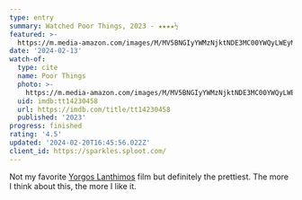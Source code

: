 ```yaml
---
type: entry
summary: Watched Poor Things, 2023 - ★★★★½
featured: >-
  https://m.media-amazon.com/images/M/MV5BNGIyYWMzNjktNDE3MC00YWQyLWEyMmEtN2ZmNzZhZDk3NGJlXkEyXkFqcGdeQXVyMTUzMTg2ODkz._V1_SX300.jpg
date: '2024-02-13'
watch-of:
  type: cite
  name: Poor Things
  photo: >-
    https://m.media-amazon.com/images/M/MV5BNGIyYWMzNjktNDE3MC00YWQyLWEyMmEtN2ZmNzZhZDk3NGJlXkEyXkFqcGdeQXVyMTUzMTg2ODkz._V1_SX300.jpg
  uid: imdb:tt14230458
  url: https://imdb.com/title/tt14230458
  published: '2023'
progress: finished
rating: '4.5'
updated: '2024-02-20T16:45:56.022Z'
client_id: https://sparkles.sploot.com/
---
```

Not my favorite [Yorgos Lanthimos](https://imdb.com/name/nm0487166) film but definitely the prettiest. The more I think about this, the more I like it.
